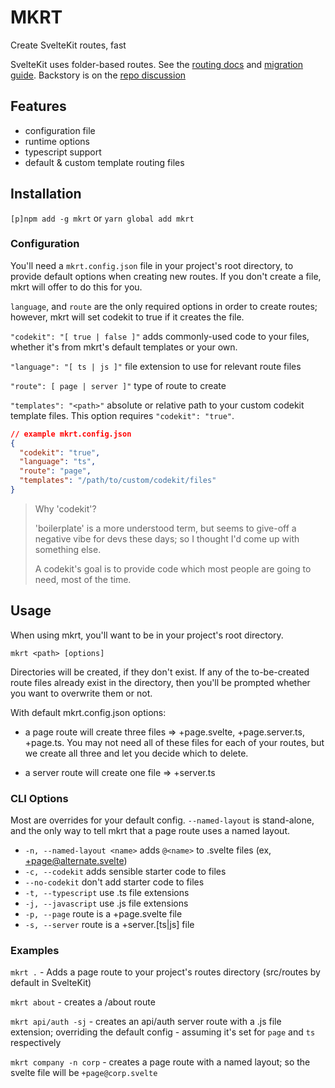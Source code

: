 # MKRT

Create SvelteKit routes, fast

SvelteKit uses folder-based routes. See the [routing docs](https://kit.svelte.dev/docs/routing) and [migration guide](https://github.com/sveltejs/kit/discussions/5774). Backstory is on the [repo discussion](https://github.com/sveltejs/kit/discussions/5748)

## Features

- configuration file
- runtime options
- typescript support
- default & custom template routing files

## Installation

`[p]npm add -g mkrt` or `yarn global add mkrt`

### Configuration

You'll need a `mkrt.config.json` file in your project's root directory, to provide default options when creating new routes. If you don't create a file, mkrt will offer to do this for you.

`language`, and `route` are the only required options in order to create routes; however, mkrt will set codekit to true if it creates the file.

`"codekit": "[ true | false ]"` adds commonly-used code to your files, whether it's from mkrt's default templates or your own.

`"language": "[ ts | js ]"` file extension to use for relevant route files

`"route": [ page | server ]"` type of route to create

`"templates": "<path>"` absolute or relative path to your custom codekit template files. This option requires `"codekit": "true"`.

```json
// example mkrt.config.json
{
  "codekit": "true",
  "language": "ts",
  "route": "page",
  "templates": "/path/to/custom/codekit/files"
}
```

> Why 'codekit'?
>
> 'boilerplate' is a more understood term, but seems to give-off a negative vibe for devs these days; so I thought I'd come up with something else.
>
> A codekit's goal is to provide code which most people are going to need, most of the time.

## Usage

When using mkrt, you'll want to be in your project's root directory.

`mkrt <path> [options]`

Directories will be created, if they don't exist. If any of the to-be-created route files already exist in the directory, then you'll be prompted whether you want to overwrite them or not.

With default mkrt.config.json options:

- a page route will create three files => +page.svelte, +page.server.ts, +page.ts. You may not need all of these files for each of your routes, but we create all three and let you decide which to delete.

- a server route will create one file => +server.ts

### CLI Options

Most are overrides for your default config. `--named-layout` is stand-alone, and the only way to tell mkrt that a page route uses a named layout.

- `-n, --named-layout <name>` adds `@<name>` to .svelte files (ex, +page@alternate.svelte)
- `-c, --codekit` adds sensible starter code to files
- `--no-codekit` don't add starter code to files
- `-t, --typescript` use .ts file extensions
- `-j, --javascript` use .js file extensions
- `-p, --page` route is a +page.svelte file
- `-s, --server` route is a +server.[ts|js] file

### Examples

`mkrt .` - Adds a page route to your project's routes directory (src/routes by default in SvelteKit)

`mkrt about` - creates a /about route

`mkrt api/auth -sj` - creates an api/auth server route with a .js file extension; overriding the default config - assuming it's set for `page` and `ts` respectively

`mkrt company -n corp` - creates a page route with a named layout; so the svelte file will be `+page@corp.svelte`
